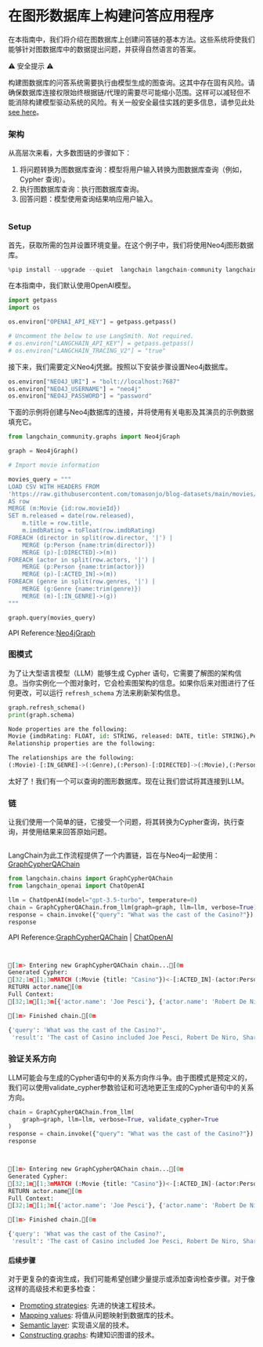 # 在图形数据库上构建问答应用程序

在本指南中，我们将介绍在图数据库上创建问答链的基本方法。这些系统将使我们能够针对图数据库中的数据提出问题，并获得自然语言的答案。

⚠️ 安全提示 ⚠️

构建图数据库的问答系统需要执行由模型生成的图查询。这其中存在固有风险。请确保数据库连接权限始终根据链/代理的需要尽可能缩小范围。这样可以减轻但不能消除构建模型驱动系统的风险。有关一般安全最佳实践的更多信息，请参见此处[see here](https://python.langchain.com/v0.2/docs/security/)。

### 架构

从高层次来看，大多数图链的步骤如下：

1. 将问题转换为图数据库查询：模型将用户输入转换为图数据库查询（例如，Cypher 查询）。
2. 执行图数据库查询：执行图数据库查询。
3. 回答问题：模型使用查询结果响应用户输入。

<figure><img src="https://python.langchain.com/v0.2/assets/images/graph_usecase-34d891523e6284bb6230b38c5f8392e5.png" alt=""><figcaption></figcaption></figure>

### Setup <a href="#setup" id="setup"></a>

首先，获取所需的包并设置环境变量。在这个例子中，我们将使用Neo4j图形数据库。

```python
%pip install --upgrade --quiet  langchain langchain-community langchain-openai neo4j
```

在本指南中，我们默认使用OpenAI模型。

```python
import getpass
import os

os.environ["OPENAI_API_KEY"] = getpass.getpass()

# Uncomment the below to use LangSmith. Not required.
# os.environ["LANGCHAIN_API_KEY"] = getpass.getpass()
# os.environ["LANGCHAIN_TRACING_V2"] = "true"
```

接下来，我们需要定义Neo4j凭据。按照以下安装步骤设置Neo4j数据库。

```python
os.environ["NEO4J_URI"] = "bolt://localhost:7687"
os.environ["NEO4J_USERNAME"] = "neo4j"
os.environ["NEO4J_PASSWORD"] = "password"
```

下面的示例将创建与Neo4j数据库的连接，并将使用有关电影及其演员的示例数据填充它。

```python
from langchain_community.graphs import Neo4jGraph

graph = Neo4jGraph()

# Import movie information

movies_query = """
LOAD CSV WITH HEADERS FROM 
'https://raw.githubusercontent.com/tomasonjo/blog-datasets/main/movies/movies_small.csv'
AS row
MERGE (m:Movie {id:row.movieId})
SET m.released = date(row.released),
    m.title = row.title,
    m.imdbRating = toFloat(row.imdbRating)
FOREACH (director in split(row.director, '|') | 
    MERGE (p:Person {name:trim(director)})
    MERGE (p)-[:DIRECTED]->(m))
FOREACH (actor in split(row.actors, '|') | 
    MERGE (p:Person {name:trim(actor)})
    MERGE (p)-[:ACTED_IN]->(m))
FOREACH (genre in split(row.genres, '|') | 
    MERGE (g:Genre {name:trim(genre)})
    MERGE (m)-[:IN_GENRE]->(g))
"""

graph.query(movies_query)
```

API Reference:[Neo4jGraph](https://api.python.langchain.com/en/latest/graphs/langchain\_community.graphs.neo4j\_graph.Neo4jGraph.html)

### 图模式

为了让大型语言模型（LLM）能够生成 Cypher 语句，它需要了解图的架构信息。当你实例化一个图对象时，它会检索图架构的信息。如果你后来对图进行了任何更改，可以运行 `refresh_schema` 方法来刷新架构信息。

```python
graph.refresh_schema()
print(graph.schema)
```

```python
Node properties are the following:
Movie {imdbRating: FLOAT, id: STRING, released: DATE, title: STRING},Person {name: STRING},Genre {name: STRING},Chunk {id: STRING, question: STRING, query: STRING, text: STRING, embedding: LIST}
Relationship properties are the following:

The relationships are the following:
(:Movie)-[:IN_GENRE]->(:Genre),(:Person)-[:DIRECTED]->(:Movie),(:Person)-[:ACTED_IN]->(:Movie)
```

太好了！我们有一个可以查询的图形数据库。现在让我们尝试将其连接到LLM。

### 链

让我们使用一个简单的链，它接受一个问题，将其转换为Cypher查询，执行查询，并使用结果来回答原始问题。

<figure><img src="https://python.langchain.com/v0.2/assets/images/graph_chain-6379941793e0fa985e51e4bda0329403.webp" alt=""><figcaption></figcaption></figure>

LangChain为此工作流程提供了一个内置链，旨在与Neo4j一起使用：[GraphCypherQAChain](https://python.langchain.com/v0.2/docs/integrations/graphs/neo4j\_cypher/)

```python
from langchain.chains import GraphCypherQAChain
from langchain_openai import ChatOpenAI

llm = ChatOpenAI(model="gpt-3.5-turbo", temperature=0)
chain = GraphCypherQAChain.from_llm(graph=graph, llm=llm, verbose=True)
response = chain.invoke({"query": "What was the cast of the Casino?"})
response
```

API Reference:[GraphCypherQAChain](https://api.python.langchain.com/en/latest/chains/langchain\_community.chains.graph\_qa.cypher.GraphCypherQAChain.html) | [ChatOpenAI](https://api.python.langchain.com/en/latest/chat\_models/langchain\_openai.chat\_models.base.ChatOpenAI.html)

```python


[1m> Entering new GraphCypherQAChain chain...[0m
Generated Cypher:
[32;1m[1;3mMATCH (:Movie {title: "Casino"})<-[:ACTED_IN]-(actor:Person)
RETURN actor.name[0m
Full Context:
[32;1m[1;3m[{'actor.name': 'Joe Pesci'}, {'actor.name': 'Robert De Niro'}, {'actor.name': 'Sharon Stone'}, {'actor.name': 'James Woods'}][0m

[1m> Finished chain.[0m
```

```python
{'query': 'What was the cast of the Casino?',
 'result': 'The cast of Casino included Joe Pesci, Robert De Niro, Sharon Stone, and James Woods.'}
```

### 验证关系方向

LLM可能会与生成的Cypher语句中的关系方向作斗争。由于图模式是预定义的，我们可以使用validate\_cypher参数验证和可选地更正生成的Cypher语句中的关系方向。

```python
chain = GraphCypherQAChain.from_llm(
    graph=graph, llm=llm, verbose=True, validate_cypher=True
)
response = chain.invoke({"query": "What was the cast of the Casino?"})
response
```

```python


[1m> Entering new GraphCypherQAChain chain...[0m
Generated Cypher:
[32;1m[1;3mMATCH (:Movie {title: "Casino"})<-[:ACTED_IN]-(actor:Person)
RETURN actor.name[0m
Full Context:
[32;1m[1;3m[{'actor.name': 'Joe Pesci'}, {'actor.name': 'Robert De Niro'}, {'actor.name': 'Sharon Stone'}, {'actor.name': 'James Woods'}][0m

[1m> Finished chain.[0m
```

```python
{'query': 'What was the cast of the Casino?',
 'result': 'The cast of Casino included Joe Pesci, Robert De Niro, Sharon Stone, and James Woods.'}
```

#### 后续步骤[​](https://python.langchain.com/v0.2/docs/tutorials/graph/#next-steps) <a href="#next-steps" id="next-steps"></a>

对于更复杂的查询生成，我们可能希望创建少量提示或添加查询检查步骤。对于像这样的高级技术和更多检查：

* [Prompting strategies](https://python.langchain.com/v0.2/docs/how\_to/graph\_prompting/): 先进的快速工程技术。
* [Mapping values](https://python.langchain.com/v0.2/docs/how\_to/graph\_mapping/): 将值从问题映射到数据库的技术。
* [Semantic layer](https://python.langchain.com/v0.2/docs/how\_to/graph\_semantic/): 实现语义层的技术。
* [Constructing graphs](https://python.langchain.com/v0.2/docs/how\_to/graph\_constructing/): 构建知识图谱的技术。
